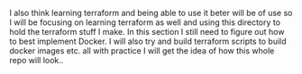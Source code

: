 I also think learning terraform and being able to use it beter will be of use so I will be focusing on learning terraform as well and using this directory to hold the terraform stuff I make. In this section I still need to figure out how to best implement Docker. I will also try and build terraform scripts to build docker images etc. all with practice I will get the idea of how this whole repo will look.. 
